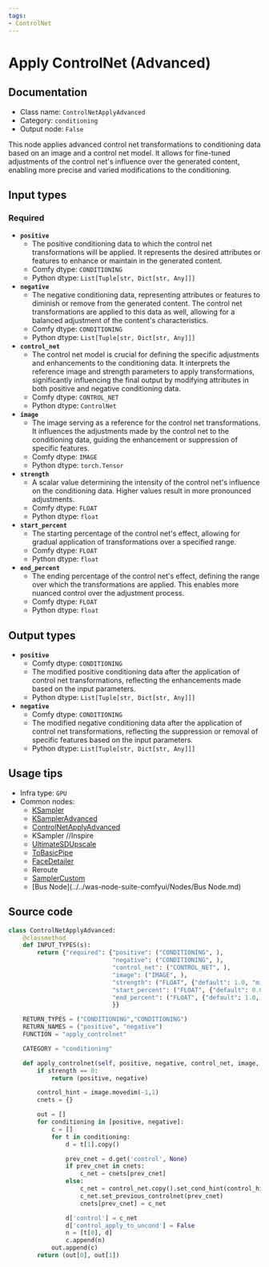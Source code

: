 ```yaml
---
tags:
- ControlNet
---
```


# Apply ControlNet (Advanced)
## Documentation
- Class name: `ControlNetApplyAdvanced`
- Category: `conditioning`
- Output node: `False`

This node applies advanced control net transformations to conditioning data based on an image and a control net model. It allows for fine-tuned adjustments of the control net's influence over the generated content, enabling more precise and varied modifications to the conditioning.
## Input types
### Required
- **`positive`**
    - The positive conditioning data to which the control net transformations will be applied. It represents the desired attributes or features to enhance or maintain in the generated content.
    - Comfy dtype: `CONDITIONING`
    - Python dtype: `List[Tuple[str, Dict[str, Any]]]`
- **`negative`**
    - The negative conditioning data, representing attributes or features to diminish or remove from the generated content. The control net transformations are applied to this data as well, allowing for a balanced adjustment of the content's characteristics.
    - Comfy dtype: `CONDITIONING`
    - Python dtype: `List[Tuple[str, Dict[str, Any]]]`
- **`control_net`**
    - The control net model is crucial for defining the specific adjustments and enhancements to the conditioning data. It interprets the reference image and strength parameters to apply transformations, significantly influencing the final output by modifying attributes in both positive and negative conditioning data.
    - Comfy dtype: `CONTROL_NET`
    - Python dtype: `ControlNet`
- **`image`**
    - The image serving as a reference for the control net transformations. It influences the adjustments made by the control net to the conditioning data, guiding the enhancement or suppression of specific features.
    - Comfy dtype: `IMAGE`
    - Python dtype: `torch.Tensor`
- **`strength`**
    - A scalar value determining the intensity of the control net's influence on the conditioning data. Higher values result in more pronounced adjustments.
    - Comfy dtype: `FLOAT`
    - Python dtype: `float`
- **`start_percent`**
    - The starting percentage of the control net's effect, allowing for gradual application of transformations over a specified range.
    - Comfy dtype: `FLOAT`
    - Python dtype: `float`
- **`end_percent`**
    - The ending percentage of the control net's effect, defining the range over which the transformations are applied. This enables more nuanced control over the adjustment process.
    - Comfy dtype: `FLOAT`
    - Python dtype: `float`
## Output types
- **`positive`**
    - Comfy dtype: `CONDITIONING`
    - The modified positive conditioning data after the application of control net transformations, reflecting the enhancements made based on the input parameters.
    - Python dtype: `List[Tuple[str, Dict[str, Any]]]`
- **`negative`**
    - Comfy dtype: `CONDITIONING`
    - The modified negative conditioning data after the application of control net transformations, reflecting the suppression or removal of specific features based on the input parameters.
    - Python dtype: `List[Tuple[str, Dict[str, Any]]]`
## Usage tips
- Infra type: `GPU`
- Common nodes:
    - [KSampler](../../Comfy/Nodes/KSampler.md)
    - [KSamplerAdvanced](../../Comfy/Nodes/KSamplerAdvanced.md)
    - [ControlNetApplyAdvanced](../../Comfy/Nodes/ControlNetApplyAdvanced.md)
    - KSampler //Inspire
    - [UltimateSDUpscale](../../ComfyUI_UltimateSDUpscale/Nodes/UltimateSDUpscale.md)
    - [ToBasicPipe](../../ComfyUI-Impact-Pack/Nodes/ToBasicPipe.md)
    - [FaceDetailer](../../ComfyUI-Impact-Pack/Nodes/FaceDetailer.md)
    - Reroute
    - [SamplerCustom](../../Comfy/Nodes/SamplerCustom.md)
    - [Bus Node](../../was-node-suite-comfyui/Nodes/Bus Node.md)



## Source code
```python
class ControlNetApplyAdvanced:
    @classmethod
    def INPUT_TYPES(s):
        return {"required": {"positive": ("CONDITIONING", ),
                             "negative": ("CONDITIONING", ),
                             "control_net": ("CONTROL_NET", ),
                             "image": ("IMAGE", ),
                             "strength": ("FLOAT", {"default": 1.0, "min": 0.0, "max": 10.0, "step": 0.01}),
                             "start_percent": ("FLOAT", {"default": 0.0, "min": 0.0, "max": 1.0, "step": 0.001}),
                             "end_percent": ("FLOAT", {"default": 1.0, "min": 0.0, "max": 1.0, "step": 0.001})
                             }}

    RETURN_TYPES = ("CONDITIONING","CONDITIONING")
    RETURN_NAMES = ("positive", "negative")
    FUNCTION = "apply_controlnet"

    CATEGORY = "conditioning"

    def apply_controlnet(self, positive, negative, control_net, image, strength, start_percent, end_percent):
        if strength == 0:
            return (positive, negative)

        control_hint = image.movedim(-1,1)
        cnets = {}

        out = []
        for conditioning in [positive, negative]:
            c = []
            for t in conditioning:
                d = t[1].copy()

                prev_cnet = d.get('control', None)
                if prev_cnet in cnets:
                    c_net = cnets[prev_cnet]
                else:
                    c_net = control_net.copy().set_cond_hint(control_hint, strength, (start_percent, end_percent))
                    c_net.set_previous_controlnet(prev_cnet)
                    cnets[prev_cnet] = c_net

                d['control'] = c_net
                d['control_apply_to_uncond'] = False
                n = [t[0], d]
                c.append(n)
            out.append(c)
        return (out[0], out[1])

```
